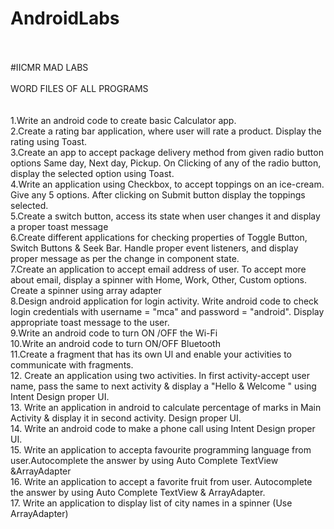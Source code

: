 # AndroidLabs </br></br>
#IICMR MAD LABS </br></br>
WORD FILES OF ALL PROGRAMS </br></br></br>
1.Write an android code to create basic Calculator app.<br>
2.Create a rating bar application, where user will rate a product. Display the rating using Toast. <br>
3.Create an app to accept package delivery method from given radio button options Same day, Next day, Pickup. On Clicking of any of the radio button, display the selected option using Toast. <br>
4.Write an application using Checkbox, to accept toppings on an ice-cream. Give any 5 options. After clicking on Submit button display the toppings selected. <br>
5.Create a switch button, access its state when user changes it and display a proper toast message <br>
6.Create different applications for checking properties of Toggle Button, Switch Buttons & Seek Bar. Handle proper event listeners, and display proper message as per the change in component state. <br>
7.Create an application to accept email address of user. To accept more about email, display a spinner with Home, Work, Other, Custom options. Create a spinner using array adapter <br>
8.Design android application for login activity. Write android code to check login credentials with username = "mca" and password = "android". Display appropriate toast message to the user.<br>
9.Write an android code to turn ON /OFF the Wi-Fi <br>
10.Write an android code to turn ON/OFF Bluetooth <br>
11.Create a fragment that has its own Ul and enable your activities to communicate with fragments. <br>
12. Create an application using two activities. In first activity-accept user name, pass the same to next activity & display a "Hello & Welcome <username>" using Intent Design proper UI. <br>
13. Write an application in android to calculate percentage of marks in Main Activity & display it in second activity. Design proper UI. <br>
14. Write an android code to make a phone call using Intent Design proper UI. <br>
15. Write an application to accepta favourite programming language from user.Autocomplete the answer by using Auto Complete TextView &ArrayAdapter <br>
16. Write an application to accept a favorite fruit from user. Autocomplete the answer by using Auto Complete TextView & ArrayAdapter. <br>
17. Write an application to display list of city names in a spinner (Use ArrayAdapter) <br>
